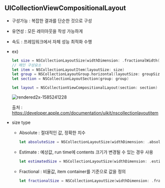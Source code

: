 ## UICollectionViewCompositionalLayout
- 구성가능 : 복잡한 결과를 단순한 것으로 구성
- 유연성 : 모든 레이아웃을 작성 가능하게
- 속도 : 프레임워크에서 자체 성능 최적화 수행

- ex)
  ```swift
  let size = NSCollectionLayoutSize(widthDimension: .fractionalWidth(0.3), heightDimension: .fractionalHeight(0.75))
  // 메인 구성요소
  let item = NSCollectionLayoutItem(layoutSize: size)
  let group = NSCollectionLayoutGroup.horizontal(layoutSize: groupSize, subitem: item, count: 3)
  let section = NSCollectionLayoutSection(group: group)
  
  let layout = NSCollectionViewCompositionalLayout(section: section)
  ```
  
  ![rendered2x-1585241228](https://user-images.githubusercontent.com/46417892/147544677-a16f0891-d981-43af-9244-7498fe64e8a5.png)
  
   출처 : https://developer.apple.com/documentation/uikit/nscollectionlayoutitem

- size type
  - Absolute : 절대적인 값, 정확한 치수
    ```swift
    let absoluteSize = NSCollectionLayoutSize(widthDimension: .absolute(44), heightDimension: .absolute(44))
    ```
  - Estimate : 예상값, run time에 contents 크기가 변경될 수 있는 경우 사용
    ```swift
    let estimatedSize = NSCollectionLayoutSize(widthDimension: .estimated(44), heightDimension: .estimated(44))
    ```
  - Fractional : 비율값, item container를 기준으로 값을 정의
    ```swift
    let fractionalSize = NSCollectionLayoutSize(widthDimension: .fractionalWidth(44), heightDimension: .fractionalWidth(44))
    ```
